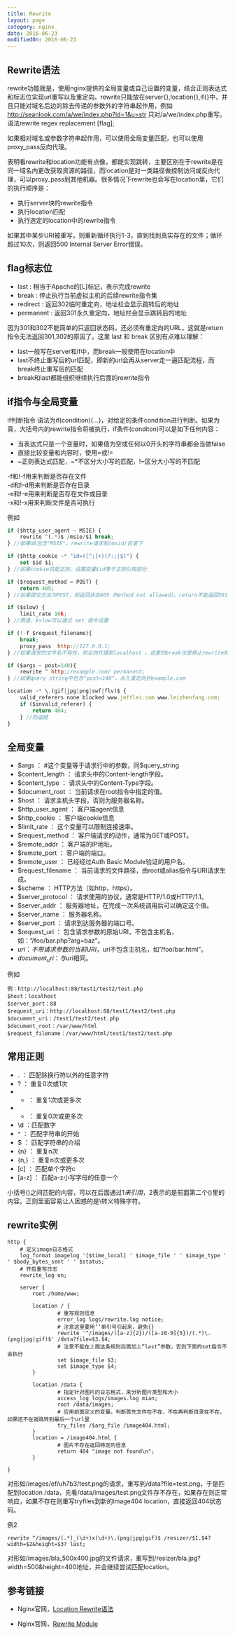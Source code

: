 ```yaml
---
title: Rewrite 
layout: page
category: nginx
date: 2016-06-23
modifiedOn: 2016-06-23
---
```


## Rewrite语法

rewrite功能就是，使用nginx提供的全局变量或自己设置的变量，结合正则表达式和标志位实现url重写以及重定向。rewrite只能放在server{},location{},if{}中，并且只能对域名后边的除去传递的参数外的字符串起作用，例如 http://seanlook.com/a/we/index.php?id=1&u=str 只对/a/we/index.php重写。语法rewrite regex replacement [flag];  
  
如果相对域名或参数字符串起作用，可以使用全局变量匹配，也可以使用proxy_pass反向代理。
  
表明看rewrite和location功能有点像，都能实现跳转，主要区别在于rewrite是在同一域名内更改获取资源的路径，而location是对一类路径做控制访问或反向代理，可以proxy_pass到其他机器。很多情况下rewrite也会写在location里，它们的执行顺序是：  
  
- 执行server块的rewrite指令
- 执行location匹配
- 执行选定的location中的rewrite指令

如果其中某步URI被重写，则重新循环执行1-3，直到找到真实存在的文件；循环超过10次，则返回500 Internal Server Error错误。  


## flag标志位

- last : 相当于Apache的[L]标记，表示完成rewrite
- break : 停止执行当前虚拟主机的后续rewrite指令集
- redirect : 返回302临时重定向，地址栏会显示跳转后的地址
- permanent : 返回301永久重定向，地址栏会显示跳转后的地址

因为301和302不能简单的只返回状态码，还必须有重定向的URL，这就是return指令无法返回301,302的原因了。这里 last 和 break 区别有点难以理解：  
  
- last一般写在server和if中，而break一般使用在location中
- last不终止重写后的url匹配，即新的url会再从server走一遍匹配流程，而break终止重写后的匹配
- break和last都能组织继续执行后面的rewrite指令  
  
## if指令与全局变量

if判断指令
语法为if(condition){...}，对给定的条件condition进行判断。如果为真，大括号内的rewrite指令将被执行，if条件(conditon)可以是如下任何内容：

- 当表达式只是一个变量时，如果值为空或任何以0开头的字符串都会当做false
- 直接比较变量和内容时，使用=或!=
- ~正则表达式匹配，~*不区分大小写的匹配，!~区分大小写的不匹配

-f和!-f用来判断是否存在文件  
-d和!-d用来判断是否存在目录  
-e和!-e用来判断是否存在文件或目录   
-x和!-x用来判断文件是否可执行  

例如

```javascript
if ($http_user_agent ~ MSIE) {
    rewrite ^(.*)$ /msie/$1 break;
} //如果UA包含"MSIE"，rewrite请求到/msid/目录下

if ($http_cookie ~* "id=([^;]+)(?:;|$)") {
    set $id $1;
} //如果cookie匹配正则，设置变量$id等于正则引用部分

if ($request_method = POST) {
    return 405;
} //如果提交方法为POST，则返回状态405（Method not allowed）。return不能返回301,302

if ($slow) {
    limit_rate 10k;
} //限速，$slow可以通过 set 指令设置

if (!-f $request_filename){
    break;
    proxy_pass  http://127.0.0.1; 
} //如果请求的文件名不存在，则反向代理到localhost 。这里的break也是停止rewrite检查

if ($args ~ post=140){
    rewrite ^ http://example.com/ permanent;
} //如果query string中包含"post=140"，永久重定向到example.com

location ~* \.(gif|jpg|png|swf|flv)$ {
    valid_referers none blocked www.jefflei.com www.leizhenfang.com;
    if ($invalid_referer) {
        return 404;
    } //防盗链
}

```


## 全局变量

- $args ： #这个变量等于请求行中的参数，同$query_string
- $content_length ： 请求头中的Content-length字段。
- $content_type ： 请求头中的Content-Type字段。
- $document_root ： 当前请求在root指令中指定的值。
- $host ： 请求主机头字段，否则为服务器名称。
- $http_user_agent ： 客户端agent信息
- $http_cookie ： 客户端cookie信息
- $limit_rate ： 这个变量可以限制连接速率。
- $request_method ： 客户端请求的动作，通常为GET或POST。
- $remote_addr ： 客户端的IP地址。
- $remote_port ： 客户端的端口。
- $remote_user ： 已经经过Auth Basic Module验证的用户名。
- $request_filename ： 当前请求的文件路径，由root或alias指令与URI请求生成。
- $scheme ： HTTP方法（如http，https）。
- $server_protocol ： 请求使用的协议，通常是HTTP/1.0或HTTP/1.1。
- $server_addr ： 服务器地址，在完成一次系统调用后可以确定这个值。
- $server_name ： 服务器名称。
- $server_port ： 请求到达服务器的端口号。
- $request_uri ： 包含请求参数的原始URI，不包含主机名，如：”/foo/bar.php?arg=baz”。
- $uri ： 不带请求参数的当前URI，$uri不包含主机名，如”/foo/bar.html”。
- $document_uri ： 与$uri相同。
 
例如

```
例：http://localhost:88/test1/test2/test.php
$host：localhost
$server_port：88
$request_uri：http://localhost:88/test1/test2/test.php
$document_uri：/test1/test2/test.php
$document_root：/var/www/html
$request_filename：/var/www/html/test1/test2/test.php
```


## 常用正则

- . ： 匹配除换行符以外的任意字符
- ? ： 重复0次或1次
- + ： 重复1次或更多次
- * ： 重复0次或更多次
- \d ：匹配数字
- ^ ： 匹配字符串的开始
- $ ： 匹配字符串的介绍
- {n} ： 重复n次
- {n,} ： 重复n次或更多次
- [c] ： 匹配单个字符c
- [a-z] ： 匹配a-z小写字母的任意一个

小括号()之间匹配的内容，可以在后面通过$1来引用，$2表示的是前面第二个()里的内容。正则里面容易让人困惑的是\转义特殊字符。


## rewrite实例

```shell
http {
    # 定义image日志格式
    log_format imagelog '[$time_local] ' $image_file ' ' $image_type ' ' $body_bytes_sent ' ' $status;
    # 开启重写日志
    rewrite_log on;
 
    server {
        root /home/www;
 
        location / {
                # 重写规则信息
                error_log logs/rewrite.log notice; 
                # 注意这里要用‘’单引号引起来，避免{}
                rewrite '^/images/([a-z]{2})/([a-z0-9]{5})/(.*)\.(png|jpg|gif)$' /data?file=$3.$4;
                # 注意不能在上面这条规则后面加上“last”参数，否则下面的set指令不会执行
                set $image_file $3;
                set $image_type $4;
        }
 
        location /data {
                # 指定针对图片的日志格式，来分析图片类型和大小
                access_log logs/images.log mian;
                root /data/images;
                # 应用前面定义的变量。判断首先文件在不在，不在再判断目录在不在，如果还不在就跳转到最后一个url里
                try_files /$arg_file /image404.html;
        }
        location = /image404.html {
                # 图片不存在返回特定的信息
                return 404 "image not found\n";
        }

}
```

对形如/images/ef/uh7b3/test.png的请求，重写到/data?file=test.png，于是匹配到location /data，先看/data/images/test.png文件存不存在，如果存在则正常响应，如果不存在则重写tryfiles到新的image404 location，直接返回404状态码。

例2

```shell
rewrite ^/images/(.*)_(\d+)x(\d+)\.(png|jpg|gif)$ /resizer/$1.$4?width=$2&height=$3? last;
```

对形如/images/bla_500x400.jpg的文件请求，重写到/resizer/bla.jpg?width=500&height=400地址，并会继续尝试匹配location。


## 参考链接


- Nginx官网，[Location Rewrite语法](http://nginx.org/en/docs/http/ngx_http_rewrite_module.html#rewrite)

- Nginx官网，[Rewrite Module](http://nginx.org/en/docs/http/ngx_http_rewrite_module.html)






